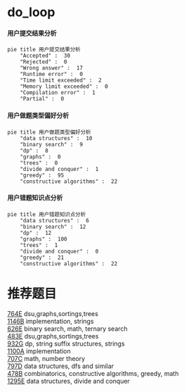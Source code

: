 # do_loop

<!-- tabs:start -->



#### **用户提交结果分析**

```mermaid
pie title 用户提交结果分析
    "Accepted" :  30
    "Rejected" :  0
    "Wrong answer" :  17
    "Runtime error" :  0
    "Time limit exceeded" :  2
    "Memory limit exceeded" :  0
    "Compilation error" :  1
    "Partial" :  0
```

#### **用户做题类型偏好分析**

```mermaid
pie title 用户做题类型偏好分析
    "data structures" :  10
    "binary search" :  9
    "dp" :  8
    "graphs" :  0
    "trees" :  0
    "divide and conquer" :  1
    "greedy" :  95
    "constructive algorithms" :  22
```
#### **用户错题知识点分析**

```mermaid
pie title 用户错题知识点分析
    "data structures" :  6
    "binary search" :  12
    "dp" :  12
    "graphs" :  100
    "trees" :  1
    "divide and conquer" :  0
    "greedy" :  21
    "constructive algorithms" :  22
```



<!-- tabs:end -->
# 推荐题目
[764E](https://codeforces.com/contest/764/problem/E)		dsu,graphs,sortings,trees		  
[1146B](https://codeforces.com/contest/1146/problem/B)		implementation,
                        strings		  
[626E](https://codeforces.com/contest/626/problem/E)		binary search,
                        math,
                        ternary search		  
[483E](https://codeforces.com/contest/483/problem/E)		dsu,graphs,sortings,trees		  
[932G](https://codeforces.com/contest/932/problem/G)		dp,
                        string suffix structures,
                        strings		  
[1100A](https://codeforces.com/contest/1100/problem/A)		implementation		  
[707C](https://codeforces.com/contest/707/problem/C)		math,
                        number theory		  
[797D](https://codeforces.com/contest/797/problem/D)		data structures,
                        dfs and similar		  
[478B](https://codeforces.com/contest/478/problem/B)		combinatorics,
                        constructive algorithms,
                        greedy,
                        math		  
[1295E](https://codeforces.com/contest/1295/problem/E)		data structures,
                        divide and conquer		  
